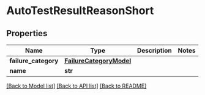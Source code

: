 # AutoTestResultReasonShort


## Properties
Name | Type | Description | Notes
------------ | ------------- | ------------- | -------------
**failure_category** | [**FailureCategoryModel**](FailureCategoryModel.md) |  | 
**name** | **str** |  | 

[[Back to Model list]](../README.md#documentation-for-models) [[Back to API list]](../README.md#documentation-for-api-endpoints) [[Back to README]](../README.md)


